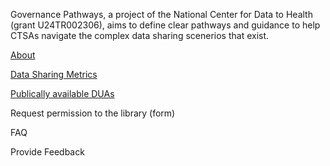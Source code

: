 Governance Pathways, a project of the National Center for Data to Health (grant U24TR002306), aims to define clear pathways and guidance to help CTSAs navigate the complex data sharing scenerios that exist. 

[About](pages/about.md)

[Data Sharing Metrics](https://docs.google.com/spreadsheets/d/1pL3kswKBEL7jjhwYQHWbMD6cVL-FSpwsAyofTi4Ts5I/edit#gid=0)
		
[Publically available DUAs](https://docs.google.com/spreadsheets/d/1o5x2gGKPqw-almxewaDmwoBLo60qIczwIl7fQfqCBuk/edit?usp=sharing)

Request permission to the library (form)

FAQ

Provide Feedback
